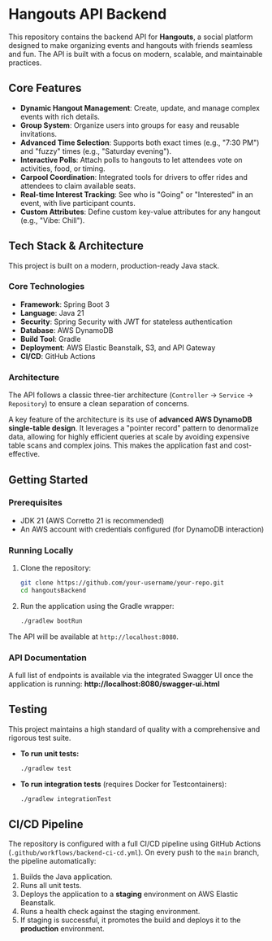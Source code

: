 # Hangouts API Backend

This repository contains the backend API for **Hangouts**, a social platform designed to make organizing events and hangouts with friends seamless and fun. The API is built with a focus on modern, scalable, and maintainable practices.

## Core Features

*   **Dynamic Hangout Management**: Create, update, and manage complex events with rich details.
*   **Group System**: Organize users into groups for easy and reusable invitations.
*   **Advanced Time Selection**: Supports both exact times (e.g., "7:30 PM") and "fuzzy" times (e.g., "Saturday evening").
*   **Interactive Polls**: Attach polls to hangouts to let attendees vote on activities, food, or timing.
*   **Carpool Coordination**: Integrated tools for drivers to offer rides and attendees to claim available seats.
*   **Real-time Interest Tracking**: See who is "Going" or "Interested" in an event, with live participant counts.
*   **Custom Attributes**: Define custom key-value attributes for any hangout (e.g., "Vibe: Chill").

## Tech Stack & Architecture

This project is built on a modern, production-ready Java stack.

### Core Technologies
*   **Framework**: Spring Boot 3
*   **Language**: Java 21
*   **Security**: Spring Security with JWT for stateless authentication
*   **Database**: AWS DynamoDB
*   **Build Tool**: Gradle
*   **Deployment**: AWS Elastic Beanstalk, S3, and API Gateway
*   **CI/CD**: GitHub Actions

### Architecture
The API follows a classic three-tier architecture (`Controller` → `Service` → `Repository`) to ensure a clean separation of concerns.

A key feature of the architecture is its use of **advanced AWS DynamoDB single-table design**. It leverages a "pointer record" pattern to denormalize data, allowing for highly efficient queries at scale by avoiding expensive table scans and complex joins. This makes the application fast and cost-effective.

## Getting Started

### Prerequisites
*   JDK 21 (AWS Corretto 21 is recommended)
*   An AWS account with credentials configured (for DynamoDB interaction)

### Running Locally
1.  Clone the repository:
    ```bash
    git clone https://github.com/your-username/your-repo.git
    cd hangoutsBackend
    ```
2.  Run the application using the Gradle wrapper:
    ```bash
    ./gradlew bootRun
    ```
The API will be available at `http://localhost:8080`.

### API Documentation
A full list of endpoints is available via the integrated Swagger UI once the application is running:
**http://localhost:8080/swagger-ui.html**

## Testing

This project maintains a high standard of quality with a comprehensive and rigorous test suite.

*   **To run unit tests:**
    ```bash
    ./gradlew test
    ```
*   **To run integration tests** (requires Docker for Testcontainers):
    ```bash
    ./gradlew integrationTest
    ```

## CI/CD Pipeline

The repository is configured with a full CI/CD pipeline using GitHub Actions (`.github/workflows/backend-ci-cd.yml`). On every push to the `main` branch, the pipeline automatically:
1.  Builds the Java application.
2.  Runs all unit tests.
3.  Deploys the application to a **staging** environment on AWS Elastic Beanstalk.
4.  Runs a health check against the staging environment.
5.  If staging is successful, it promotes the build and deploys it to the **production** environment.
